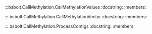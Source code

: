 :::bsbolt.CallMethylation.CallMethylationValues
    :docstring:
    :members:
    
::: bsbolt.CallMethylation.CallMethylationVector
    :docstring:
    :members:
    
::: bsbolt.CallMethylation.ProcessContigs
    :docstring:
    :members:

